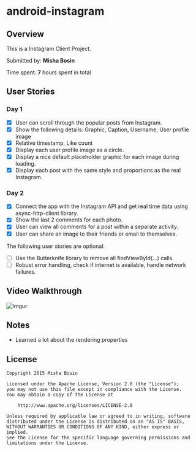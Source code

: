 # android-instagram

## Overview

This is a Instagram Client Project.
 
Submitted by: **Misha Bosin**
 
Time spent: **7** hours spent in total


## User Stories

### Day 1

* [x] User can scroll through the popular posts from Instagram.
* [x] Show the following details: Graphic, Caption, Username, User profile image
* [x] Relative timestamp, Like count
* [x] Display each user profile image as a circle.
* [x] Display a nice default placeholder graphic for each image during loading.
* [x] Display each post with the same style and proportions as the real Instagram.

### Day 2

* [x] Connect the app with the Instagram API and get real time data using async-http-client library.
* [x] Show the last 2 comments for each photo.
* [x] User can view all comments for a post within a separate activity.
* [x] User can share an image to their friends or email to themselves.

The following user stories are optional:
* [ ] Use the Butterknife library to remove all findViewById(...) calls.
* [ ] Robust error handling, check if internet is available, handle network failures.

## Video Walkthrough

  ![Imgur](http://i.imgur.com/1nOnC3O.gif)

## Notes

* Learned a lot about the rendering properties

## License

    Copyright 2015 Misha Bosin

    Licensed under the Apache License, Version 2.0 (the "License");
    you may not use this file except in compliance with the License.
    You may obtain a copy of the License at

        http://www.apache.org/licenses/LICENSE-2.0

    Unless required by applicable law or agreed to in writing, software
    distributed under the License is distributed on an "AS IS" BASIS,
    WITHOUT WARRANTIES OR CONDITIONS OF ANY KIND, either express or implied.
    See the License for the specific language governing permissions and
    limitations under the License.